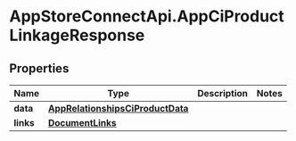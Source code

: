 # AppStoreConnectApi.AppCiProductLinkageResponse

## Properties

Name | Type | Description | Notes
------------ | ------------- | ------------- | -------------
**data** | [**AppRelationshipsCiProductData**](AppRelationshipsCiProductData.md) |  | 
**links** | [**DocumentLinks**](DocumentLinks.md) |  | 


